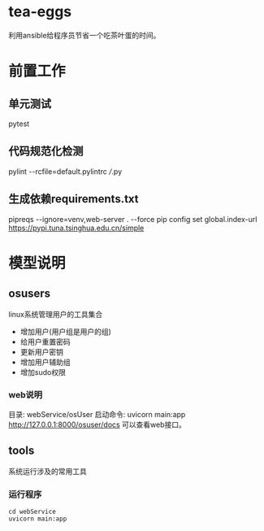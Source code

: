 # tea-eggs
利用ansible给程序员节省一个吃茶叶蛋的时间。
# 前置工作
## 单元测试

pytest

## 代码规范化检测
pylint --rcfile=default.pylintrc */*.py

## 生成依赖requirements.txt
pipreqs  --ignore=venv,web-server . --force
pip config set global.index-url https://pypi.tuna.tsinghua.edu.cn/simple
# 模型说明
## osusers
 
linux系统管理用户的工具集合
- 增加用户(用户组是用户的组)
- 给用户重置密码
- 更新用户密钥
- 增加用户辅助组
- 增加sudo权限

### web说明
目录: webService/osUser
启动命令: uvicorn main:app
http://127.0.0.1:8000/osuser/docs
可以查看web接口。


## tools
系统运行涉及的常用工具  

### 运行程序
```
cd webService
uvicorn main:app
```